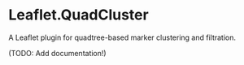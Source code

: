 Leaflet.QuadCluster
===================

A Leaflet plugin for quadtree-based marker clustering and filtration.

(TODO: Add documentation!)
